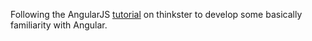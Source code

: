 Following the AngularJS [tutorial](https://thinkster.io/angular-rails#introduction) on thinkster to develop some basically familiarity with Angular.
